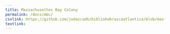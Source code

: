 ```yaml
---
title: Massachusettes Bay Colony
permalink: /docs/mbc/
csvlink: https://github.com/judaicadh/bibliohebraicaatlantica/blob/master/Massachusettes%20Bay%20Colony/WorldCat_3743242.csv
textlink:
---
```


